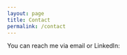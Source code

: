 ```yaml
---
layout: page
title: Contact
permalink: /contact
---
```


You can reach me via email or LinkedIn:

<div style="font-size: 1.5em;">
  <a href="mailto:christopherlee91.22@gmail.com" style="margin-right: 15px;">
    <i class="fas fa-envelope"></i>
  </a>
  <a href="https://www.linkedin.com/in/christopher-l-b24a83164" target="_blank">
    <i class="fab fa-linkedin"></i>
  </a>
</div>

